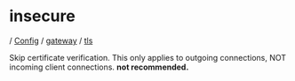 # insecure

/ [Config](../../../index.md) / [gateway](../../index.md) / [tls](../index.md) 

Skip certificate verification. This only applies to outgoing connections, NOT incoming client connections. **not recommended.**

